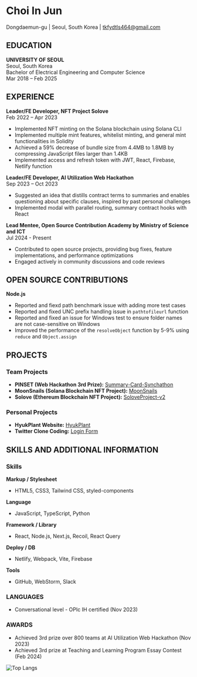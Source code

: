 # Choi In Jun
Dongdaemun-gu | Seoul, South Korea | tkfydtls464@gmail.com

## EDUCATION
**UNIVERSITY OF SEOUL**  
Seoul, South Korea  
Bachelor of Electrical Engineering and Computer Science  
Mar 2018 – Feb 2025

## EXPERIENCE
**Leader/FE Developer, NFT Project Solove**  
Feb 2022 – Apr 2023  
- Implemented NFT minting on the Solana blockchain using Solana CLI  
- Implemented multiple mint features, whitelist minting, and general mint functionalities in Solidity  
- Achieved a 59% decrease of bundle size from 4.4MB to 1.8MB by compressing JavaScript files larger than 1.4KB  
- Implemented access and refresh token with JWT, React, Firebase, Netlify function  

**Leader/FE Developer, AI Utilization Web Hackathon**  
Sep 2023 – Oct 2023  
- Suggested an idea that distills contract terms to summaries and enables questioning about specific clauses, inspired by past personal challenges  
- Implemented modal with parallel routing, summary contract hooks with React  

**Lead Mentee, Open Source Contribution Academy by Ministry of Science and ICT**  
Jul 2024 - Present  
- Contributed to open source projects, providing bug fixes, feature implementations, and performance optimizations  
- Engaged actively in community discussions and code reviews  

## OPEN SOURCE CONTRIBUTIONS
**Node.js**  
- Reported and fiexd path benchmark issue with adding more test cases
- Reported and fixed UNC prefix handling issue in `pathtofileurl` function
- Reported and fixed an issue for Windows test to ensure folder names are not case-sensitive on Windows  
- Improved the performance of the `resolveObject` function by 5-9% using `reduce` and `Object.assign`  

## PROJECTS

### Team Projects
- **PINSET (Web Hackathon 3rd Prize):** [Summary-Card-Synchathon](https://github.com/TaePoong719/Summary-Card-Synchathon)  
- **MoonSnails (Solana Blockchain NFT Project):** [MoonSnails](https://github.com/TaePoong719/MoonSnails)  
- **Solove (Ethereum Blockchain NFT Project):** [SoloveProject-v2](https://github.com/free-mint-nft/SoloveProject-v2)  

### Personal Projects
- **HyukPlant Website:** [HyukPlant](https://github.com/EarlyRiser42/BrotherDentist)  
- **Twitter Clone Coding:** [Login Form](https://github.com/LateEarlyRiser/login_form)  

## SKILLS AND ADDITIONAL INFORMATION

### Skills  
**Markup / Stylesheet**  
- HTML5, CSS3, Tailwind CSS, styled-components  

**Language**  
- JavaScript, TypeScript, Python  

**Framework / Library**  
- React, Node.js, Next.js, Recoil, React Query  

**Deploy / DB**  
- Netlify, Webpack, Vite, Firebase  

**Tools**  
- GitHub, WebStorm, Slack  

### LANGUAGES
- Conversational level - OPIc IH certified (Nov 2023)  

### AWARDS
- Achieved 3rd prize over 800 teams at AI Utilization Web Hackathon (Nov 2023)  
- Achieved 3rd prize at Teaching and Learning Program Essay Contest (Feb 2024)  

![Top Langs](https://github-readme-stats.vercel.app/api/top-langs/?username=TaePoong719&layout=compact)

